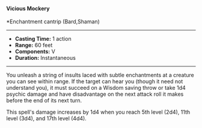 #### Vicious Mockery
*Enchantment cantrip (Bard,Shaman)
___
- **Casting Time:** 1 action
- **Range:** 60 feet
- **Components:** V
- **Duration:** Instantaneous
---
You unleash a string of insults laced with subtle enchantments at a creature you can see within range. If the target can hear you (though it need not understand you), it must succeed on a Wisdom saving throw or take 1d4 psychic damage and have disadvantage on the next attack roll it makes before the end of its next turn.

This spell's damage increases by 1d4 when you reach 5th level (2d4), 11th level (3d4), and 17th level (4d4).